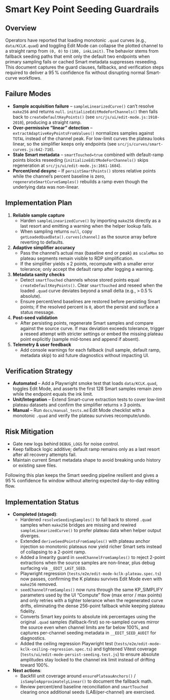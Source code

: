 # Smart Key Point Seeding Guardrails

## Overview
Operators have reported that loading monotonic `.quad` curves (e.g., `data/KCLK.quad`) and toggling Edit Mode can collapse the plotted channel to a straight ramp from `(0, 0)` to `(100, inkLimit)`. The behavior stems from fallback seeding paths that emit only the default two endpoints when primary sampling fails or cached Smart metadata suppresses reseeding. This document captures the guard clauses, fallbacks, and verification steps required to deliver a 95 % confidence fix without disrupting normal Smart-curve workflows.

## Failure Modes
- **Sample acquisition failure** – `sampleLinearizedCurve()` can’t resolve `make256` and returns `null`. `initializeEditModeForChannels()` then falls back to `createDefaultKeyPoints()` (see `src/js/ui/edit-mode.js:1910-2010`), producing a straight ramp.
- **Over-permissive “linear” detection** – `extractAdaptiveKeyPointsFromValues()` normalizes samples against `TOTAL` instead of the channel peak. For low-limit curves the plateau looks linear, so the simplifier keeps only endpoints (see `src/js/curves/smart-curves.js:642-710`).
- **Stale Smart metadata** – `smartTouched=true` combined with default-ramp points blocks reseeding (`initializeEditModeForChannels()` skips regeneration at `src/js/ui/edit-mode.js:1661-1684`).
- **Percent/end desync** – If `persistSmartPoints()` stores relative points while the channel’s percent baseline is zero, `regenerateSmartCurveSamples()` rebuilds a ramp even though the underlying data was non-linear.

## Implementation Plan
1. **Reliable sample capture**
   - Harden `sampleLinearizedCurve()` by importing `make256` directly as a last resort and emitting a warning when the helper lookup fails.
   - When sampling returns `null`, copy `getLoadedQuadData().curves[channel]` as the source array before reverting to defaults.
2. **Adaptive simplifier accuracy**
   - Pass the channel’s actual max (baseline end or peak) as `scaleMax` so plateau segments remain visible to RDP simplification.
   - If the simplifier yields ≤ 2 points, recompute with a smaller error tolerance; only accept the default ramp after logging a warning.
3. **Metadata sanity checks**
   - Detect `smartTouched` channels whose stored points equal `createDefaultKeyPoints()`. Clear `smartTouched` and reseed when the loaded `.quad` curve deviates beyond a small delta (e.g., > 0.5 % absolute).
   - Ensure percent/end baselines are restored before persisting Smart points; if the resolved percent is `0`, abort the persist and surface a status message.
4. **Post-seed validation**
   - After persisting points, regenerate Smart samples and compare against the source curve. If max deviation exceeds tolerance, trigger a reseed attempt with stricter settings or embed the missing plateau point explicitly (sample mid-tones and append if absent).
5. **Telemetry & user feedback**
   - Add console warnings for each fallback (null sample, default ramp, metadata skip) to aid future diagnostics without impacting UI.

## Verification Strategy
- **Automated** – Add a Playwright smoke test that loads `data/KCLK.quad`, toggles Edit Mode, and asserts the first 128 Smart samples remain zero while the endpoint equals the ink limit.
- **Unit/Integration** – Extend Smart-curve extraction tests to cover low-limit plateau datasets and confirm the simplifier returns ≥ 3 points.
- **Manual** – Run `docs/manual_tests.md` Edit Mode checklist with a monotonic `.quad` and verify the plateau survives recompute/undo.

## Risk Mitigation
- Gate new logs behind `DEBUG_LOGS` for noise control.
- Keep fallback logic additive; default ramp remains only as a last resort after all recovery attempts fail.
- Maintain current Smart metadata shape to avoid breaking undo history or existing save files.

Following this plan keeps the Smart seeding pipeline resilient and gives a 95 % confidence fix window without altering expected day-to-day editing flow.

## Implementation Status
- **Completed (staged)**:
  - Hardened `resolveSeedingSamples()` to fall back to stored `.quad` samples when `make256` bridges are missing and rewired `sampleLinearizedCurve()` to prefer plateau data when helper output diverges.
  - Extended `deriveSeedPointsFromSamples()` with plateau anchor injection so monotonic plateaus now yield richer Smart sets instead of collapsing to a 2-point ramp.
  - Added a linearity guard in `seedChannelFromSamples()` to reject 2-point extractions when the source samples are non-linear, plus debug surfacing via `__EDIT_LAST_SEED`.
  - Playwright regression (`tests/e2e/edit-mode-kclk-plateau.spec.ts`) now passes, confirming the K plateau survives Edit Mode even with `make256` removed.
  - `seedChannelFromSamples()` now runs through the same KP_SIMPLIFY parameters used by the UI “Compute” flow (max error / max points) and only retries with a tighter tolerance when the regenerated curve drifts, eliminating the dense 256-point fallback while keeping plateau fidelity.
  - Converts Smart key points to absolute ink percentages using the original `.quad` samples (fallback-first) so re-sampled curves mirror the source even when channel limits are far below 100%, and captures per-channel seeding metadata in `__EDIT_SEED_AUDIT` for diagnostics.
  - Added the ceiling regression Playwright test (`tests/e2e/edit-mode-kclk-ceiling-regression.spec.ts`) and tightened Vitest coverage (`tests/ui/edit-mode-persist-seeding.test.js`) to ensure absolute amplitudes stay locked to the channel ink limit instead of drifting toward 100%.
- **Next actions**:
  - Backfill unit coverage around `ensurePlateauAnchors()` / `isSampleApproximatelyLinear()` to document the fallback math.
  - Review percent/end baseline reconciliation and `smartTouched` clearing once additional seeds (LAB/per-channel) are exercised.
